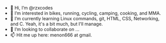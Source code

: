- 👋 Hi, I’m @rzxcodes
- 👀 I’m interested in bikes, running, cycling, camping, cooking, and MMA.
- 🌱 I’m currently learning Linux commands, git, HTML, CSS, Networking, and C. Yeah, it's a bit much, but I'll manage. 
- 💞️ I’m looking to collaborate on ...
- 📫 Hit me up here: menon666 at gmail.

<!---
rzxcodes/rzxcodes is a ✨ special ✨ repository because its `README.md` (this file) appears on your GitHub profile.
You can click the Preview link to take a look at your changes.
--->

